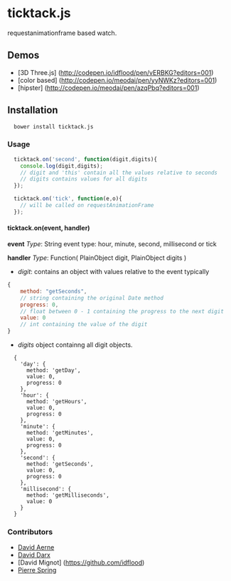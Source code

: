 ticktack.js
=============

requestanimationframe based watch.

## Demos

- [3D Three.js] (http://codepen.io/idflood/pen/vERBKG?editors=001)
- [color based] (http://codepen.io/meodai/pen/yyNWKz?editors=001)
- [hipster] (http://codepen.io/meodai/pen/azqPbq?editors=001)

## Installation

```
  bower install ticktack.js
```

### Usage

```javascript
  ticktack.on('second', function(digit,digits){
    console.log(digit,digits);
    // digit and 'this' contain all the values relative to seconds
    // digits contains values for all digits
  });

  ticktack.on('tick', function(e,o){
    // will be called on requestAnimationFrame
  });

```

#### ticktack.on(event, handler)

**event**
*Type*: String
event type: hour, minute, second, millisecond or tick

**handler**
*Type*: Function( PlainObject digit, PlainObject digits )
- *digit*: contains an object with values relative to the event typically
```javascript
{
	method: "getSeconds",
    // string containing the original Date method
    progress: 0,
    // float between 0 - 1 containing the progress to the next digit
    value: 0
    // int containing the value of the digit
}
```

- *digits* object containng all digit objects.
```javascriot
  {
    'day': {
      method: 'getDay',
      value: 0,
      progress: 0
    },
    'hour': {
      method: 'getHours',
      value: 0,
      progress: 0
    },
    'minute': {
      method: 'getMinutes',
      value: 0,
      progress: 0
    },
    'second': {
      method: 'getSeconds',
      value: 0,
      progress: 0
    },
    'millisecond': {
      method: 'getMilliseconds',
      value: 0
    }
  }
```

### Contributors
- [David Aerne](https://github.com/meodai/)
- [David Darx](http://www.daviddarx.com/)
- [David Mignot] (https://github.com/idflood)
- [Pierre Spring](https://github.com/caillou)


